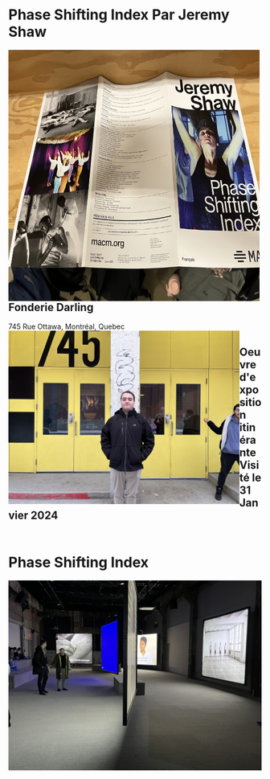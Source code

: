 # Phase Shifting Index Par Jeremy Shaw
<img align="left" width="500" height="500" src="media/brochure_complete.jpg">

## Fonderie Darling
745 Rue Ottawa, Montréal, Quebec
<img align="left" width="460" src="media/entrer_fonderie_darling.jpg">

Oeuvre d'exposition itinérante <br>
Visité le 31 Janvier 2024 <br>
<br>
----
# Phase Shifting Index
<img align="left" width="800" src="media/vue_ensemble_oeuvre.jpg">
